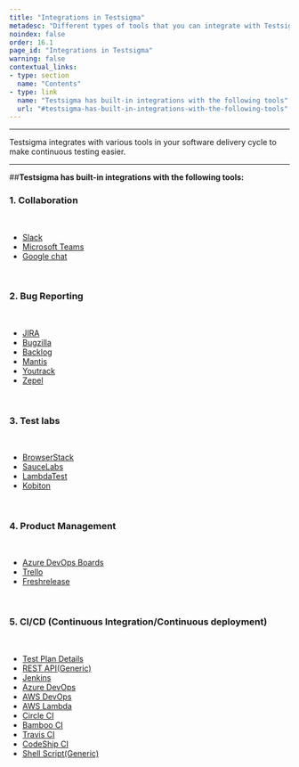 ```yaml
---
title: "Integrations in Testsigma"
metadesc: "Different types of tools that you can integrate with Testsigma"
noindex: false
order: 16.1
page_id: "Integrations in Testsigma"
warning: false
contextual_links:
- type: section
  name: "Contents"
- type: link
  name: "Testsigma has built-in integrations with the following tools"
  url: "#testsigma-has-built-in-integrations-with-the-following-tools"
---
```


---

Testsigma integrates with various tools in your software delivery cycle to make continuous testing easier.

---
##**Testsigma has built-in integrations with the following tools:**

### **1. Collaboration**

<br>

  * [Slack](https://testsigma.com/docs/integrations/collaboration/slack/)
  * [Microsoft Teams](https://testsigma.com/docs/integrations/collaboration/microsoft-teams/)
  * [Google chat](https://testsigma.com/docs/integrations/collaboration/google-chat/)

<br>

### **2. Bug Reporting**

<br>

  * [JIRA](https://testsigma.com/docs/integrations/bug-reporting/jira/)
  * [Bugzilla](https://testsigma.com/docs/integrations/bug-reporting/bugzilla/)
  * [Backlog](https://testsigma.com/docs/integrations/bug-reporting/backlog/)
  * [Mantis](https://testsigma.com/docs/integrations/bug-reporting/mantis/)
  * [Youtrack](https://testsigma.com/docs/integrations/bug-reporting/youtrack/)
  * [Zepel](https://testsigma.com/docs/integrations/bug-reporting/zepel/)

  <br>

### **3. Test labs**

<br>

  * [BrowserStack](https://testsigma.com/docs/integrations/test-labs/browserstack/)
  * [SauceLabs](https://testsigma.com/docs/integrations/test-labs/sauce-labs/)
  * [LambdaTest](https://testsigma.com/docs/integrations/test-labs/lambdatest/)
  * [Kobiton](https://testsigma.com/docs/integrations/test-labs/kobiton/)

<br>

### **4. Product Management**

<br>

  * [Azure DevOps Boards](https://testsigma.com/docs/integrations/product-management/azure-devops-boards/)
  * [Trello](https://testsigma.com/docs/integrations/product-management/trello/)
  * [Freshrelease](https://testsigma.com/docs/integrations/product-management/freshrelease/)

<br>

### **5. CI/CD (Continuous Integration/Continuous deployment)**

<br>

   * [Test Plan Details](https://testsigma.com/docs/continuous-integration/get-test-plan-details/)
   * [REST API(Generic)](https://testsigma.com/docs/continuous-integration/rest-api/)
   * [Jenkins](https://testsigma.com/docs/continuous-integration/jenkins/)
   * [Azure DevOps](https://testsigma.com/docs/continuous-integration/azure-devops/)
   * [AWS DevOps](https://testsigma.com/docs/continuous-integration/aws-devops/)
   * [AWS Lambda](https://testsigma.com/docs/continuous-integration/aws-labmda/)
   * [Circle CI](https://testsigma.com/docs/continuous-integration/circle-ci/)
   * [Bamboo CI](https://testsigma.com/docs/continuous-integration/bamboo-ci/)
   * [Travis CI](https://testsigma.com/docs/continuous-integration/travis-ci/)
   * [CodeShip CI](https://testsigma.com/docs/continuous-integration/codeship-ci/)
   * [Shell Script(Generic)](https://testsigma.com/docs/continuous-integration/shell-script/)



